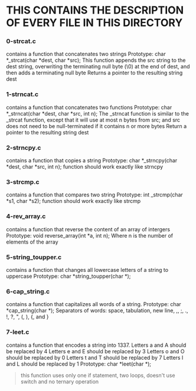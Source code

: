 # THIS CONTAINS THE DESCRIPTION OF EVERY FILE IN THIS DIRECTORY

### 0-strcat.c
contains a function that concatenates two strings
Prototype: char *_strcat(char *dest, char *src);
This function appends the src string to the dest string, overwriting the terminating null byte (\0) at the end of dest, and then adds a terminating null byte
Returns a pointer to the resulting string dest

### 1-strncat.c
contains a function that concatenates two functions Prototype: char *_strncat(char *dest, char *src, int n);
The _strncat function is similar to the _strcat function, except that
it will use at most n bytes from src; and
src does not need to be null-terminated if it contains n or more bytes
Return a pointer to the resulting string dest

### 2-strncpy.c
contains a function that copies a string
Prototype: char *_strncpy(char *dest, char *src, int n);
function should work exactly like strncpy

### 3-strcmp.c
contains a function that compares two string
Prototype: int _strcmp(char *s1, char *s2);
function should work exactly like strcmp

### 4-rev_array.c
contains a function that reverse the content of an array of intergers
Prototype: void reverse_array(int *a, int n);
Where n is the number of elements of the array

### 5-string_toupper.c
contains a function that changes all lowercase letters of a string to uppercase
Prototype: char *string_toupper(char *);

### 6-cap_string.c
contains a function that capitalizes all words of a string.
Prototype: char *cap_string(char *);
Separators of words: space, tabulation, new line, ,, ;, ., !, ?, ", (, ), {, and }

### 7-leet.c
contains a function that encodes a string into 1337.
Letters a and A should be replaced by 4
Letters e and E should be replaced by 3
Letters o and O should be replaced by 0
Letters t and T should be replaced by 7
Letters l and L should be replaced by 1
Prototype: char *leet(char *);
>this function uses only one if statement, two loops, doesn't use switch and no ternary operation
